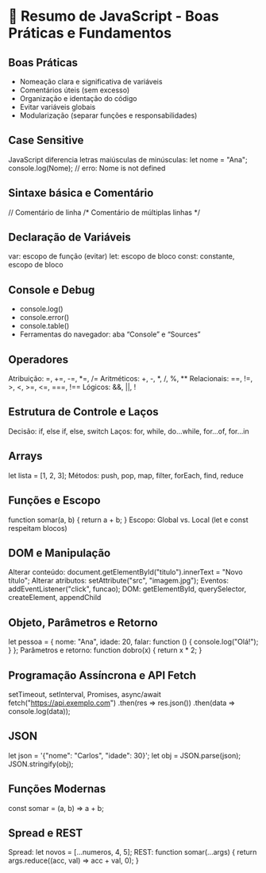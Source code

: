 # 📘 Resumo de JavaScript - Boas Práticas e Fundamentos

## Boas Práticas

- Nomeação clara e significativa de variáveis
- Comentários úteis (sem excesso)
- Organização e identação do código
- Evitar variáveis globais
- Modularização (separar funções e responsabilidades)

## Case Sensitive

JavaScript diferencia letras maiúsculas de minúsculas:
let nome = "Ana";
console.log(Nome); // erro: Nome is not defined

## Sintaxe básica e Comentário

// Comentário de linha
/* Comentário
   de múltiplas linhas */

## Declaração de Variáveis

var: escopo de função (evitar)
let: escopo de bloco
const: constante, escopo de bloco

## Console e Debug

- console.log()
- console.error()
- console.table()
- Ferramentas do navegador: aba “Console” e “Sources”

## Operadores

Atribuição: =, +=, -=, *=, /=
Aritméticos: +, -, *, /, %, **
Relacionais: ==, !=, >, <, >=, <=, ===, !==
Lógicos: &&, ||, !

## Estrutura de Controle e Laços

Decisão: if, else if, else, switch
Laços: for, while, do...while, for...of, for...in

## Arrays

let lista = [1, 2, 3];
Métodos: push, pop, map, filter, forEach, find, reduce

## Funções e Escopo

function somar(a, b) {
  return a + b;
}
Escopo: Global vs. Local (let e const respeitam blocos)

## DOM e Manipulação

Alterar conteúdo: document.getElementById("titulo").innerText = "Novo título";
Alterar atributos: setAttribute("src", "imagem.jpg");
Eventos: addEventListener("click", funcao);
DOM: getElementById, querySelector, createElement, appendChild

## Objeto, Parâmetros e Retorno

let pessoa = { nome: "Ana", idade: 20, falar: function () { console.log("Olá!"); } };
Parâmetros e retorno:
function dobro(x) { return x * 2; }

## Programação Assíncrona e API Fetch

setTimeout, setInterval, Promises, async/await
fetch("https://api.exemplo.com")
  .then(res => res.json())
  .then(data => console.log(data));

## JSON

let json = '{"nome": "Carlos", "idade": 30}';
let obj = JSON.parse(json);
JSON.stringify(obj);

## Funções Modernas

const somar = (a, b) => a + b;

## Spread e REST

Spread: let novos = [...numeros, 4, 5];
REST: function somar(...args) { return args.reduce((acc, val) => acc + val, 0); }


